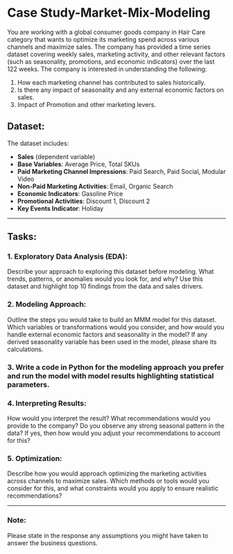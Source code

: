 # Case Study-Market-Mix-Modeling

You are working with a global consumer goods company in Hair Care category that wants to optimize its marketing spend across various channels and maximize sales. The company has provided a time series dataset covering weekly sales, marketing activity, and other relevant factors (such as seasonality, promotions, and economic indicators) over the last 122 weeks. The company is interested in understanding the following:
1. How each marketing channel has contributed to sales historically.
2. Is there any impact of seasonality and any external economic factors on sales.
3. Impact of Promotion and other marketing levers.

## Dataset:
The dataset includes:
- **Sales** (dependent variable)
- **Base Variables**: Average Price, Total SKUs
- **Paid Marketing Channel Impressions**: Paid Search, Paid Social, Modular Video
- **Non-Paid Marketing Activities**: Email, Organic Search
- **Economic Indicators**: Gasoline Price
- **Promotional Activities**: Discount 1, Discount 2
- **Key Events Indicator**: Holiday

---

## Tasks:

### 1. Exploratory Data Analysis (EDA):
Describe your approach to exploring this dataset before modeling. What trends, patterns, or anomalies would you look for, and why? Use this dataset and highlight top 10 findings from the data and sales drivers.

### 2. Modeling Approach:
Outline the steps you would take to build an MMM model for this dataset. Which variables or transformations would you consider, and how would you handle external economic factors and seasonality in the model? If any derived seasonality variable has been used in the model, please share its calculations.

### 3. Write a code in Python for the modeling approach you prefer and run the model with model results highlighting statistical parameters.

### 4. Interpreting Results:
How would you interpret the result? What recommendations would you provide to the company? Do you observe any strong seasonal pattern in the data? If yes, then how would you adjust your recommendations to account for this?

### 5. Optimization:
Describe how you would approach optimizing the marketing activities across channels to maximize sales. Which methods or tools would you consider for this, and what constraints would you apply to ensure realistic recommendations?

---

### Note:
Please state in the response any assumptions you might have taken to answer the business questions.
